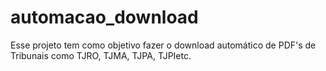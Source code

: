 # automacao_download
Esse projeto tem como objetivo fazer o download automático de PDF's de Tribunais como TJRO, TJMA, TJPA, TJPIetc.
